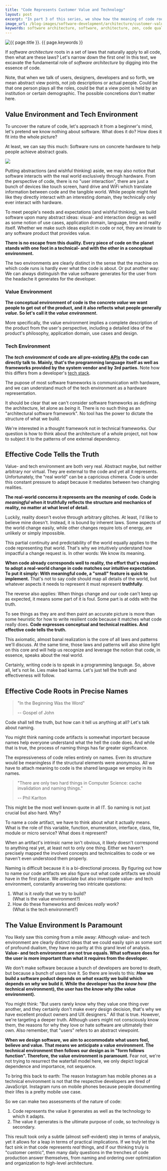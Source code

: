 ```yaml
---
title: "Code Represents Customer Value and Technology"
layout: post
excerpt: "In part 3 of this series, we show how the meaning of code roots first in its conceptual- and second in its technical environment."
image_url: /blog-images/software-development/architecture/customer-value-before-technology.jpeg
keywords: software architecture, software, architecture, zen, code quality, software quality, book, software development, architecture pattern, design pattern, productivity, philosophy, dependence, object-oriented design
---
```


<img style="margin-left:auto;margin-right:auto;display:block;" src="/blog-images/software-development/architecture/customer-value-before-technology.jpeg" title="{{ page.title }}" alt="{{ page.title }}. {{ page.keywords }}">

If *software architecture* roots in a set of laws that naturally apply to all code, then what are these laws? Let's narrow down the first one! In this text, we excavate the fundamental role of *software architecture* by digging into the essence of code.

Note, that when we talk of users, designers, developers and so forth, we mean abstract view points, not job descriptions or actual people. Could be that one person plays all the roles, could be that a view point is held by an institution or certain demographic. The possible concretions don't matter here.

## Value Environment and Tech Environment

To uncover the nature of code, let's approach it from a beginner's mind, let's pretend we know nothing about software. What does it do? How does it fit into the whole picture?

At least, we can say this much: Software runs on concrete hardware to help people achieve abstract goals.

![](/blog-images/software-development/architecture/software-hardware-people.jpg)

Putting abstractions (and wishful thinking) aside, we may also notice that software interacts with the real world exclusively through hardware. From the perspective of code, there is no "user interaction", there are just a bunch of devices like touch screen, hard drive and WiFi which translate information between code and the tangible world. While people might feel like they directly interact with an interesting domain, they technically only ever interact with hardware.

To meet people's needs and expectations (and wishful thinking), we build software upon many abstract ideas: visual- and interaction design as well as some notion of use cases, application domain, language, time and reality itself. Whether we make such ideas explicit in code or not, they are innate to any software product that provides value.

**There is no escape from this duality. Every piece of code on the planet stands with one foot in a technical- and with the other in a conceptual environment.**

The two environments are clearly distinct in the sense that the machine on which code runs is hardly ever what the code is about. Or put another way: We can always distinguish the value software generates for the user from the headache it generates for the developer.

### Value Environment

**The conceptual environment of code is the concrete *value* we want people to get out of the product, and it also reflects what people generally *value*. So let's call it the *value environment*.**

More specifically, the value environment implies a complete description of the product from the user's perspective, including a detailed idea of the product's philosophy, application domain, use cases and design.

### Tech Environment

**The *tech environment* of code are all pre-existing [APIs](https://en.wikipedia.org/wiki/Application_programming_interface) the code can directly talk to. Mainly, that's the programming language itself as well as frameworks provided by the system vendor and by 3rd parties.** Note how this differs from a developer's [tech stack](https://stackshare.io/stacks).

The pupose of most software frameworks is communication with hardware, and we can understand much of the tech environment as a hardware representation. 

It should be clear that we can't consider software frameworks as *defining* the architecture, let alone as *being* it. There is no such thing as an "architectural software framework". No tool has the power to dictate the structure of what we build. 

We're interested in a thought framework not in technical frameworks. Our question is how to think about the architecture of a whole project, not how to subject it to the patterns of one external dependency.

## Effective Code Tells the Truth

Value- and tech environment are both very real. Abstract maybe, but neither arbitrary nor virtual. They are external to the code and yet all it represents. Unfortunately, the "real world" can be a capricious chimera. Code is under this constant pressure to adapt because it mediates between two changing realities.

**The real-world concerns it represents are the *meaning* of code. Code is *meaningful* when it truthfully reflects the structure and mechanics of reality, no matter at what level of detail.**

<!-- todo: make clear how even high-level structure of code maps reality and can more or less truthfully represent the structure of reality...  -->

Luckily, reality doesn't evolve through arbitrary glitches. At least, I'd like to believe mine doesn't. Instead, it is bound by inherent laws. Some aspects of the world change easily, while other changes require lots of energy, are unlikely or simply impossible.

This partial continuity and predictability of the world equally applies to the code representing that world. That's why we intuitively understand how impactful a change request is. In other words: We know its meaning. 

**When code already corresponds well to reality, the effort that's required to adopt a real-world change in code matches our intuitive expectation. To put it simply: With meaningful code, a "small" feature is quick to implement.**  That's not to say code should map all details of the world, but whatever aspects it needs to represent it must represent **truthfully**.

The reverse also applies: When things change and our code can't keep up as expected, it means some part of it is foul. Some part is at odds with the truth.

To see things as they are and then paint an accurate picture is more than some heuristic for how to write resilient code because it matches what code really does. **Code expresses conceptual and technical realities. And effective code tells the truth.**

This axiomatic, almost banal realization is the core of all laws and patterns we'll discuss. At the same time, those laws and patterns will also shine light on this core and will help us recognize and leverage the notion that code, in essence, speaks about the real world.

Certainly, writing code is to speak in a programming language. So, above all, let's not lie. Lies make bad karma. Let's just tell the truth and effectiveness will follow.

<!-- ... More Examples to Make All this More Concrete ... -->

<!-- todo: examples of easy and hard changes in reality and how they map to developer expectations in an app in that domain -->

<!-- This could mean, for instance, the necessary general frameworks are not available and application-agnostic functionality must be implemented, which is not part of our mental model of the application's reality. We intuitively assume that what is common across applications would pre-exist. And we'd be right to assume that because it should be part of the tech environment. -->

<!-- Sometimes, the foul parts are beyond the control of developers, like when platform frameworks are designed in unfathomable ways. On the other hand: If the changing part of reality, like a functional requirement, doesn't intrinsically depend on any framework, then the corresponding code shouldn't depend on any framework either, otherwise that code wouldn't be true to the requirement's reality. -->

## Effective Code Roots in Precise Names

> "In the Beginning Was the Word"
>
> -- Gospel of John

Code shall tell the truth, but how can it tell us anything at all? Let's talk about naming.

You might think naming code artifacts is somewhat important because names help everyone understand what the hell the code does. And while that is true, the process of naming things has far greater significance.

The expressiveness of code relies entirely on names. Even its structure would be meaningless if the structural elements were anonymous. All we have to attach meaning to code is the shared language we employ in its names.

> "There are only two hard things in Computer Science: cache invalidation and naming things."
>
> -- Phil Karlton

This might be the most well known quote in all IT. So naming is not just crucial but also hard. Why?

To name a code artifact, we have to think about what it actually means. What is the role of this variable, function, enumeration, interface, class, file, module or micro service? What does it represent?

When an artifact's intrinsic name isn't obvious, it likely doesn't correspond to anything real yet, at least not to only one thing. Either we haven't precisely mapped the involved concepts and technicalities to code or we haven't even understood them properly.

Naming is difficult because it is a bi-directional process. By figuring out how to name our code artifacts we also figure out what code artifacts we should have in the first place. We articulate but also investigate value- and tech environment, constantly answering two intricate questions:

1. What is it *really* that we try to build?<br>(What is the value environment?)
2. How do these frameworks and devices *really* work?<br>(What is the tech environment?)

## The Value Environment Is Paramount

You likely saw this coming from a mile away: Although value- and tech environment are clearly distinct ideas that we could easily spin as some sort of profound dualism, they have no parity at this grand level of analysis. **Value- and tech environment are not true equals. What software does for the user is more important than what it requires from the developer.**

We don't make software because a bunch of developers are bored to death, but because a bunch of users love it. So there are levels to this: ***How* we build a software poduct depends on *what* exactly we build which depends on *why* we build it. While the developer has the *know how* (the technical environment), the user has the *know why* (the value environment).**

You might think: "But users rarely know why they value one thing over another, and they certainly don't make every design decision, that's why we have excellent product owners and UX designers." All that is true. However, we're targeting a deeper truth. Although users might not consciously know them, the reasons for why they love or hate software are ultimately their own. Also remember, that "users" refers to an abstract viewpoint.

**When we design software, we aim to accommodate what users feel, believe and value. That means we anticipate a value environment. The technical environment then follows our design as in "form follows function". Therefore, the value environment is paramount.** Fear not, we're not trying to resurrect the waterfall model here, we only depict logical dependence and importance, not sequence.

To bring this back to earth: The reason Instagram has mobile phones as a technical environment is not that the respective developers are tired of JavaScript. Instagram runs on mobile phones because people documenting their lifes is a pretty mobile use case.

So we can make two assessments of the nature of code:

1. Code represents the value it generates as well as the technology to which it adapts.
2. The value it generates is the ultimate purpose of code, so technology is secondary.

This result took only a subtle (almost self-evident) step in terms of analysis, yet it allows for a leap in terms of practical implications. If we truly let the fact sink in that code represents *real* things, and if our thinking truly is "customer centric", then many daily questions in the trenches of code production answer themselves, from naming and ordering over optimization and organization to high-level architecture.